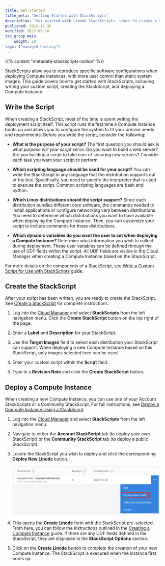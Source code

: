```yaml
---
title: Get Started
title_meta: "Getting Started with StackScripts"
description: "Get started with Linode StackScripts. Learn to create a StackScript and create a new Linode using a StackScript."
published: 2022-11-30
modified: 2023-09-18
tab_group_main:
    weight: 20
tags: ["managed hosting"]
---
```


{{% content "metadata-stackscripts-notice" %}}

StackScripts allow you to reproduce specific software configurations when deploying Compute Instances, with more user control than static system images. This guide covers how to get started with StackScripts, including writing your custom script, creating the StackScript, and deploying a Compute Instance.

## Write the Script

When creating a StackScript, most of the time is spent writing the deployment script itself. This script runs the first time a Compute Instance boots up and allows you to configure the system to fit your precise needs and requirements. Before you write the script, consider the following:

- **What is the purpose of your script?** The first question you should ask is *what purpose will your script serve*. Do you want to build a web server? Are you building a script to take care of securing new servers? Consider each task you want your script to perform.

- **Which scripting language should be used for your script?** You can write the StackScript in any language that the distribution supports out of the box. Specifically, you need to specify the interpreter that is used to execute the script. Common scripting languages are bash and python.

- **Which Linux distributions should the script support?** Since each distribution bundles different core software, the commands needed to install applications or configure networking vary between distributions. You need to determine which distributions you want to have available when deploying the Compute Instance. Then, you can customize your script to include commands for those distributions.

- **Which dynamic variables do you want the user to set when deploying a Compute Instance?** Determine what information you wish to collect during deployment. These user variables can be defined through the use of UDF fields within the script. All UDF fields are visible in the Cloud Manager when creating a Compute Instance based on the StackScript.

For more details on the components of a StackScript, see [Write a Custom Script for Use with StackScripts](/docs/products/tools/stackscripts/guides/write-a-custom-script/) guide.

## Create the StackScript

After your script has been written, you are ready to create the StackScript. See [Create a StackScript](/docs/products/tools/stackscripts/guides/create/) for complete instructions.

1. Log into the [Cloud Manager](https://cloud.linode.com/) and select **StackScripts** from the left navigation menu. Click the **Create StackScript** button on the top right of the page.

1. Enter a **Label** and **Description** for your StackScript.

1. Use the **Target Images** field to select each distribution your StackScript can support. When deploying a new Compute Instance based on this StackScript, only images selected here can be used.

1. Enter your custom script within the **Script** field.

1. Type in a **Revision Note** and click the **Create StackScript** button.

## Deploy a Compute Instance

When creating a new Compute Instance, you can use one of your Account StackScripts or a Community StackScript. For full instructions, see [Deploy a Compute Instance Using a StackScript](/docs/products/tools/stackscripts/guides/deploy-a-compute-instance/).

1. Log into the [Cloud Manager](https://cloud.linode.com/) and select **StackScripts** from the left navigation menu.

1. Navigate to either the **Account StackScript** tab (to deploy your own StackScript) or the **Community StackScript** tab (to deploy a public StackScript).

1. Locate the StackScript you wish to deploy and click the corresponding **Deploy New Linode** button.

    ![Screenshot of the more options ellipsis menu for a StackScript](stackscript-deploy-button.png)

1. This opens the **Create Linode** form with the StackScript pre-selected. From here, you can follow the instructions outlined in the [Creating a Compute Instance](/docs/products/compute/compute-instances/guides/create/) guide. If there are any UDF fields defined in the StackScript, they are displayed in the **StackScript Options** section.

1. Click on the **Create Linode** button to complete the creation of your new Compute Instance. The StackScript is executed when the instance first boots up.